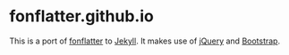 fonflatter.github.io
====================

This is a port of [fonflatter] to [Jekyll]. It makes use of
[jQuery] and [Bootstrap].

[Bootstrap]: http://getbootstrap.com/
[fonflatter]: http://www.fonflatter.de/
[Jekyll]: http://jekyllrb.com/
[jQuery]: https://jquery.com/
